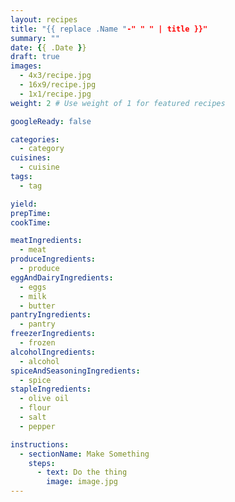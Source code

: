 ```yaml
---
layout: recipes
title: "{{ replace .Name "-" " " | title }}"
summary: ""
date: {{ .Date }}
draft: true
images:
  - 4x3/recipe.jpg
  - 16x9/recipe.jpg
  - 1x1/recipe.jpg
weight: 2 # Use weight of 1 for featured recipes

googleReady: false

categories:
  - category
cuisines:
  - cuisine
tags:
  - tag

yield:
prepTime:
cookTime:

meatIngredients:
  - meat
produceIngredients:
  - produce
eggAndDairyIngredients:
  - eggs
  - milk
  - butter
pantryIngredients:
  - pantry
freezerIngredients:
  - frozen
alcoholIngredients:
  - alcohol
spiceAndSeasoningIngredients:
  - spice
stapleIngredients:
  - olive oil
  - flour
  - salt
  - pepper

instructions:
  - sectionName: Make Something
    steps:
      - text: Do the thing
        image: image.jpg
---
```


